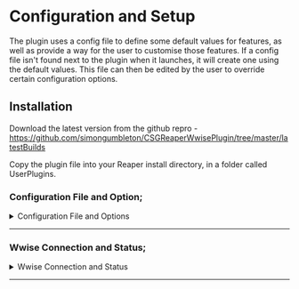 # Configuration and Setup

The plugin uses a config file to define some default values for features, as well as provide a way for the user to customise those features. If a config file isn't found next to the plugin when it launches, it will create one using the default values. This file can then be edited by the user to override certain configuration options.

## Installation
Download the latest version from the github repro - <https://github.com/simongumbleton/CSGReaperWwisePlugin/tree/master/latestBuilds>

Copy the plugin file into your Reaper install directory, in a folder called UserPlugins. 



### Configuration File and Option;
<details>
  <summary> Configuration File and Options </summary>
  <br />
  -<strong> The config file is a basic text format file, loaded or created by the plugin on startup. The config file can be found next to the plugin location within the Reaper resource path. </strong> <br />
  <img src="../../docs/images/configfile.png" width="400"> <br />
  <br />
  -<strong> useAutomationMode</strong> <br />
  Wwise can operate in an automation mode where certain UI elements are supressed. This option enables (1) or disables (0) automation mode when creating or importing in Wwise. Default value is 1 (enabled). <br />
  <br />
  -<strong> userorigsubdir</strong> <br />
  This is a default path for importing audio into the Wwise Originals folder. This string is a path relative to the Originals/SFX or Originals/Voices/[Language] folder. It will be set as the default text in the Transfer plugin originals directoy input. Default value is "ImportedFromReaper/". <br />
  <br />
  -<strong> versionToken</strong> <br />
  This is the string token/pattern used to determine if an audio file to be imported is a "version", and as such should be imported as a new source instead of updating the existing wav file. This string describes the alpha numeric version pattern to use. Default value is "_v00". <br />
  <br />
  -<strong> waapiPort</strong> <br />
  This is the WAMP port to use to connect to Wwise. This should match the port value set in the Wwise authoring tool user preferences. Default value is 8080. <br />
  <br />
</details>

****

### Wwise Connection and Status;
<details>
  <summary> Wwise Connection and Status </summary>
  <br />
  -<strong> When the plugin launches, it tries to connect to a Wwise project via Waapi. You must ensure that Waapi is enabled in the Wwise authoring tool </strong> <br />
  Take note of the WAMP port you are using. 8080 is the default for the plugin, but it can be changed in the plugin config file <br />
  <img src="../../docs/images/wwisewaapisetup.png" width="400"> <br />
  <br />
  -<strong> If the plugin has a connection, it will display the status and name of the Wwise project at the bottom</strong> <br />
  If the connection is lost, the Connect To Wwise button allows you to try and re-establish a connection<br />
  <img src="../../docs/images/wwisestatusok.png" width="800"> <br />
  <br />
    -<strong> If the plugin cannot make a connection, it will display a no connection warning</strong> <br />
  The most likely cause of this is a mismatch in the ports being used by Wwise and the plugin<br />
  <img src="../../docs/images/statusnowwise.png" width="800"> <br />
  <br />
</details>

****
